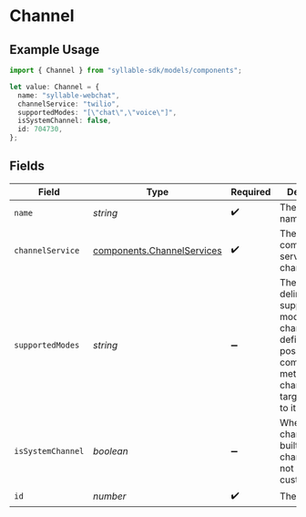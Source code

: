 # Channel

## Example Usage

```typescript
import { Channel } from "syllable-sdk/models/components";

let value: Channel = {
  name: "syllable-webchat",
  channelService: "twilio",
  supportedModes: "[\"chat\",\"voice\"]",
  isSystemChannel: false,
  id: 704730,
};
```

## Fields

| Field                                                                                                                                                 | Type                                                                                                                                                  | Required                                                                                                                                              | Description                                                                                                                                           | Example                                                                                                                                               |
| ----------------------------------------------------------------------------------------------------------------------------------------------------- | ----------------------------------------------------------------------------------------------------------------------------------------------------- | ----------------------------------------------------------------------------------------------------------------------------------------------------- | ----------------------------------------------------------------------------------------------------------------------------------------------------- | ----------------------------------------------------------------------------------------------------------------------------------------------------- |
| `name`                                                                                                                                                | *string*                                                                                                                                              | :heavy_check_mark:                                                                                                                                    | The channel name                                                                                                                                      | syllable-webchat                                                                                                                                      |
| `channelService`                                                                                                                                      | [components.ChannelServices](../../models/components/channelservices.md)                                                                              | :heavy_check_mark:                                                                                                                                    | The communication service for a channel.                                                                                                              |                                                                                                                                                       |
| `supportedModes`                                                                                                                                      | *string*                                                                                                                                              | :heavy_minus_sign:                                                                                                                                    | The comma-delimited list of supported modes for the channel, which defines the       possible communication methods for channel targets linked to it. | [<br/>"chat",<br/>"voice"<br/>]                                                                                                                       |
| `isSystemChannel`                                                                                                                                     | *boolean*                                                                                                                                             | :heavy_minus_sign:                                                                                                                                    | Whether the channel is a built-in system channel (i.e., is not customizable)                                                                          | false                                                                                                                                                 |
| `id`                                                                                                                                                  | *number*                                                                                                                                              | :heavy_check_mark:                                                                                                                                    | The channel ID                                                                                                                                        |                                                                                                                                                       |